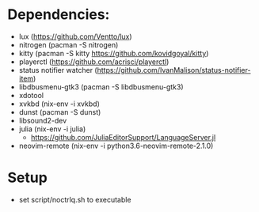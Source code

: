 # Dependencies:
* lux (https://github.com/Ventto/lux)
* nitrogen (pacman -S nitrogen)
* kitty (pacman -S kitty https://github.com/kovidgoyal/kitty) 
* playerctl (https://github.com/acrisci/playerctl)
* status notifier watcher (https://github.com/IvanMalison/status-notifier-item)
* libdbusmenu-gtk3 (pacman -S libdbusmenu-gtk3)
* xdotool 
* xvkbd (nix-env -i xvkbd)
* dunst (pacman -S dunst)
* libsound2-dev
* julia (nix-env -i julia)
  * https://github.com/JuliaEditorSupport/LanguageServer.jl
* neovim-remote (nix-env -i python3.6-neovim-remote-2.1.0)

# Setup
* set script/noctrlq.sh to executable
